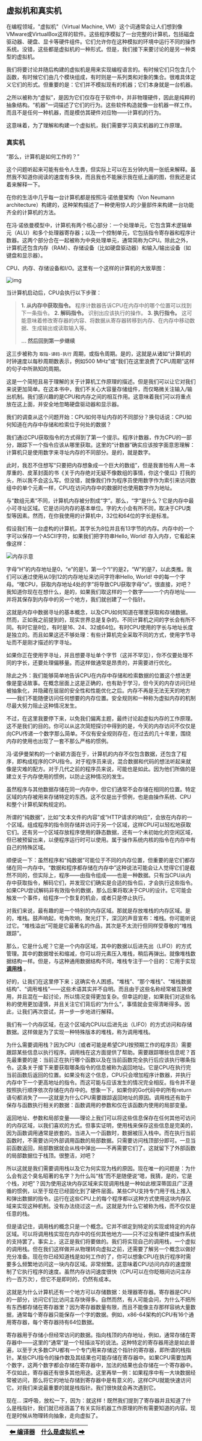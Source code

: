 ## 虚拟机和真实机

在编程领域，"虚拟机"（Virtual Machine, VM）这个词通常会让人们想到像VMware或VirtualBox这样的软件。这些程序模拟了一台完整的计算机，包括磁盘驱动器、硬盘、显卡等硬件组件。它们允许你在这种模拟的环境中运行不同的操作系统。没错，这些都是虚拟机的一种形式。但是，我们接下来要讨论的是另一种类型的虚拟机。

我们将要讨论并随后构建的虚拟机是用来实现编程语言的。有时候它们只包含几个函数，有时候它们由几个模块组成，有时则是一系列类和对象的集合。很难具体定义它们的形式。但重要的是：它们并不模拟现有的机器；它们本身就是一台机器。

之所以被称为“虚拟”，是因为它们仅存在于软件中，并非物理硬件，因此是纯粹的抽象结构。“机器”一词描述了它们的行为。这些软件构造就像一台机器一样工作。而且不是任何一种机器，而是模仿其硬件对应物——计算机的行为。

这意味着，为了理解和构建一个虚拟机，我们需要学习真实机器的工作原理。

### 真实机

“那么，计算机是如何工作的？”

这个问题听起来可能有些令人生畏，但实际上可以在五分钟内用一张纸来解释。虽然我不知道你阅读的速度有多快，而且我也不能展示我在纸上画的图，但我还是试着来解释一下。

在你的生活中几乎每一台计算机都是按照冯·诺依曼架构（Von Neumann architecture）构建的，这种架构描述了一种使用惊人的少量部件来构建一台功能齐全的计算机的方法。

在冯·诺依曼模型中，计算机有两个核心部分：一个处理单元，它包含算术逻辑单元（ALU）和多个处理器寄存器；以及一个控制单元，它包括指令寄存器和程序计数器。这两个部分合在一起被称为中央处理单元，通常简称为CPU。除此之外，计算机还包含内存（RAM）、存储设备（比如硬盘驱动器）和输入/输出设备（如键盘和显示器）。

CPU、内存、存储设备和I/O。这里有一个这样的计算机的大致草图：

![img](../pic/编译器和虚拟机3.png)

当计算机启动后，CPU会执行以下步骤：

> **1. 从内存中获取指令。** 程序计数器告诉CPU在内存中的哪个位置可以找到下一条指令。
> **2. 解码指令。** 识别出应该执行的操作。
> **3. 执行指令。** 这可能意味着修改寄存器的内容、将数据从寄存器转移到内存、在内存中移动数据、生成输出或读取输入等。
>
> **… 然后回到第一步继续**

这三步被称为 `取指-译码-执行` 周期，或指令周期。是的，这就是从诸如“计算机的时钟速度以每秒周期数表示，例如500 MHz”或“我们在这里浪费了CPU周期”这样的句子中所熟知的周期。

这是一个简短且易于理解的关于计算机工作原理的描述。但是我们可以让它对我们来说更加简单。在这本书中，我们不关心大容量存储组件，而仅略微关注输入/输出机制。我们感兴趣的是CPU和内存之间的相互作用。这意味着我们可以将重点放在这上面，并安全地忽略硬盘驱动器和显示器。

我们的调查从这个问题开始：CPU如何寻址内存的不同部分？换句话说：CPU如何知道在内存中存储和检索位于何处的数据？

我们通过CPU获取指令的方式得到了第一个提示。程序计数器，作为CPU的一部分，跟踪下一个指令应该从哪里获取。这里的“计数器”确实应该按字面意思理解：计算机只是使用数字来寻址内存的不同部分。是的，就是数字。

此时，我忍不住想写“只要把内存想象成一个巨大的数组”，但是我害怕有人用一本厚重的、皮革封面的书《关于内存绝对无疑不像数组的事情，你这个傻瓜》打我的头，所以我不会这么写。但没错，就像我们作为程序员使用数字作为索引来访问数组中的单个元素一样，CPU在访问内存中的数据时也使用数字作为地址。

与“数组元素”不同，计算机内存被分割成“字”。那么，“字”是什么？它是内存中最小可寻址区域。它是访问内存的基本单位。字的大小会有所不同，取决于CPU类型等因素。然而，在你我使用的计算机中，32位和64位的字长是标准。

假设我们有一台虚构的计算机，其字长为8位并且有13字节的内存。内存中的一个字可以保存一个ASCII字符，如果我们把字符串Hello, World! 存入内存，它看起来像这样：

![内存示意](/pic/编译器和虚拟机4.png)

字母“H”的内存地址是0，“e”的是1，第一个“l”的是2，“W”的是7，以此类推。我们可以通过使用从0到12的内存地址来访问字符串Hello, World! 中的每一个字母。“嘿CPU，获取内存地址4处的字”将导致CPU获取字母“o”。很直接，对吧？我知道你现在在想什么，是的，如果我们取这样的一个数字——一个内存地址——并将其保存到内存中的另一个地方，我们就创建了一个指针。

这就是内存中数据寻址的基本概念，以及CPU如何知道在哪里获取和存储数据。然而，正如我之前提到的，现实世界总是复杂的。不同计算机之间的字长会有所不同。有时它是8位，有时是16、24、32或64位。有时CPU使用的字长与地址长度是独立的。而且如果这还不够处理：有些计算机完全采取不同的方式，使用字节寻址而不是刚才描述的字寻址。

如果你正在使用字寻址，并且想要寻址单个字节（这并不罕见），你不仅要处理不同的字长，还要处理偏移量。而这样做通常是昂贵的，并需要进行优化。

除此之外：我们能够简单地告诉CPU在内存中存储和检索数据的位置这个想法更像是童话故事。在概念层面上这是正确的，也有助于学习，但今天的内存访问已经被抽象化，并隐藏在层层的安全性和性能优化之后。内存不再是无法无天的地方——我们不能随便访问任何想要的内存位置。安全规则和一种称为虚拟内存的机制尽最大努力阻止这种情况发生。

不过，在这里我要停下来，以免我们偏离主题，最终讨论起虚拟内存的工作原理。这不是我们的目的。你可以从这次简短探讨中得到的是，今天的内存访问不仅仅是向CPU传递一个数字那么简单。不仅有安全规则存在，在过去的几十年里，围绕内存的使用也出现了一套不那么严格的惯例。

冯·诺伊曼架构的一个新颖方面在于，计算机的内存不仅包含数据，还包含了程序，即构成程序的CPU指令。对于程序员来说，混合数据和代码的想法听起来就像是灾难的配方。对于几代之前的程序员来说，可能也是如此。因为他们所做的是建立关于内存使用的惯例，以防止这种情况的发生。

虽然程序与其他数据存储在同一内存中，但它们通常不会存储在相同的位置。特定区域的内存被用来存储特定的东西。这不仅是出于惯例，也是由操作系统、CPU和整个计算机架构规定的。

所谓的“纯数据”，比如“文本文件的内容”或“HTTP请求的响应”，会放在内存的一个区域。组成程序的指令则存储并访问于另一个区域，这样CPU可以轻松地获取它们。还有另一个区域存放程序使用的静态数据，还有一个未初始化的空闲区域，但已被预留出来，以便程序运行时可以使用。属于操作系统内核的指令在内存中有自己的特殊区域。

顺便说一下：虽然程序和“纯数据”可能位于不同的内存位置，但重要的是它们都存储在同一内存中。“数据和程序都存储在内存中”这种说法可能会让人觉得它们是截然不同的，但实际上，程序——由指令组成——也是一种数据。只有当CPU从内存中获取指令，解码它们，并发现它们确实是合适的指令后，才会执行这些指令。如果CPU尝试解码非有效指令的数据，那么后果将取决于CPU的设计。它可能会触发一个事件，给程序一个恢复的机会，或者只是停止执行。

对我们来说，最有趣的是一个特别的内存区域。那就是存放堆栈的内存区域。是的，堆栈。鼓声响起，号角吹响，聚光灯下，深沉的声音宣布：堆栈。你可能听说过它。“堆栈溢出”可能是它最著名的作品，其次是不太流行但同样受尊敬的“堆栈跟踪”。

那么，它是什么呢？它是一个内存区域，其中的数据以后进先出（LIFO）的方式管理。其中的数据增长和缩减，你可以将元素压入堆栈，稍后再弹出。就像堆栈数据结构一样。但是，与这种通用数据结构不同，堆栈专注于一个目的：它用于实现 **[调用栈](https://en.wikipedia.org/wiki/Call_stack)** 。

好的，让我们在这里停下来；这确实令人困惑。“堆栈”、“那个堆栈”、“堆栈数据结构”、“调用堆栈”——这些术语其实并不自明。而且由于这些名称经常被互换使用，并且混在一起讨论，所以情况变得更加复杂。但幸运的是，如果我们对这些名称的使用更加谨慎，并且关注它们背后的“为什么”，事情就会变得清晰得多。因此，让我们再次尝试，并一步一步地进行解释。

我们有一个内存区域，在这个区域内CPU以后进先出（LIFO）的方式访问和存储数据。这样做是为了实现一种特殊版本的堆栈，称为调用堆栈。

为什么需要调用栈？因为CPU（或者可能是希望CPU按预期工作的程序员）需要跟踪某些信息以执行程序。调用栈在这方面提供了帮助。需要跟踪哪些信息呢？首先最重要的是：当前正在执行哪个函数以及在当前函数完全执行后应该执行哪条指令。这条关于接下来要获取哪条指令的信息被称为返回地址。它是CPU在执行完当前函数后返回的位置。如果没有这个信息，CPU只会增加程序计数器，并执行内存中下一个更高地址的指令。而这可能与应该发生的情况完全相反。指令并不是按照执行顺序依次存储在内存中的。想象一下，如果你的Go代码中的所有return语句都消失了——这就是为什么CPU需要跟踪返回地址的原因。调用栈还有助于保存与函数执行相关的数据：函数调用的参数和仅在该函数内使用的局部变量。

返回地址、参数和局部变量——理论上我们可以将这些信息保存在任何其他可访问的内存区域，以我们喜欢的方式。但事实证明，使用栈来保存这些信息是完美的，因为函数调用通常是嵌套的。当进入一个函数时，数据被压入栈中。而在执行当前函数时，不需要访问外部调用函数的局部数据。只需要访问栈顶部分即可。一旦当前函数返回，局部数据就会从栈中弹出——不再需要它们了。这就留下了外部函数的局部数据位于栈顶。很整洁，对吧？

所以这就是我们需要调用栈以及它为何实现为栈的原因。现在唯一的问题是：为什么会有这个臭名昭著的名字？为什么叫“栈”而不是随便说“嗯，我猜，是的，它是个栈，对吧”？因为使用这块内存区域来实现调用栈是一种如此根深蒂固且广泛遵循的惯例，以至于现在已经固化到了硬件层面。某些CPU支持专门用于栈上推入和弹出数据的指令。运行在这些CPU上的每个程序都以这种方式使用这块内存区域来实现这种机制。没有办法绕过这一点。这就是为什么它被称为栈，而不仅仅是任意的栈。

但是请记住，调用栈的概念只是一个概念。它并不绑定到特定的实现或特定的内存区域。可以将调用栈实现在内存中的任何其他地方——只不过没有硬件或操作系统的支持罢了。事实上，这正是我们将要做的。我们将实现自己的调用栈，一个虚拟的调用栈。但在我们这样做并从物理转向虚拟之前，还需要了解另一个概念以做好充分准备。现在你已经知道栈是如何工作的了，你可以想象CPU在执行程序时需要多么频繁地访问这一块内存区域。非常频繁。这意味着CPU访问内存的速度限制了它执行程序的速度。虽然内存访问速度很快（CPU可以在你眨眼间访问主存约一百万次），但它不是即时的，仍然有成本。

这就是为什么计算机还有一个地方可以存储数据：处理器寄存器。寄存器是CPU的一部分，访问它们比访问主存快得多。自然而然，有人可能会问，为什么不把所有东西都存储在寄存器里？因为寄存器数量有限，而且不能像主存那样容纳大量数据，通常每个寄存器只能保存一个字的数据。例如，x86-64架构的CPU有16个通用寄存器，每个寄存器持有64位数据。

寄存器用于存储小但经常访问的数据。指向栈顶的内存地址，例如，通常存储在寄存器中——这里的“通常”是一个轻描淡写的说法。这种特定的寄存器用途是如此普遍，以至于大多数CPU都有一个专门用来存储这个指针的寄存器，即所谓的栈指针。某些CPU指令的操作数及其结果也可能存储在寄存器中。如果CPU需要加两个数字，这两个数字都会存储在寄存器中，加法的结果也会存储在一个寄存器中。不仅如此，寄存器还有很多其他用途。这里再举一例：如果程序中有一大块数据经常被访问，那么将它的地址存储到寄存器中是有意义的，这样CPU就能快速访问它。对我们来说最重要的就是栈指针。我们很快就会再次遇到它。

现在... 深呼吸，放松一下，因为：就这样！既然我们提到了寄存器并且知道了什么是栈指针，我们就已经涵盖了有关实际机器工作原理的所有需要知道的内容。现在是时候从物理转向抽象，走向虚拟了。

|[⬅ 编译器](./6编译器.md)|[什么是虚拟机 ➡](./8什么是虚拟机.md)|
| --- | --- |
